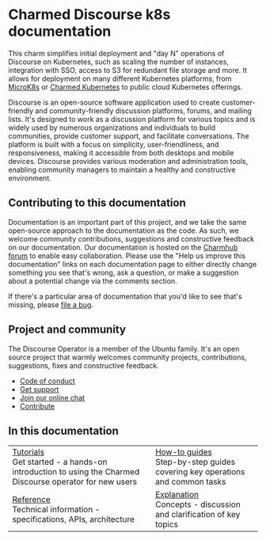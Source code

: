 # Charmed Discourse k8s documentation

This charm simplifies initial deployment and "day N" operations of Discourse
on Kubernetes, such as scaling the number of instances, integration with SSO,
access to S3 for redundant file storage and more. It allows for deployment on
many different Kubernetes platforms, from [MicroK8s](https://microk8s.io) or
[Charmed Kubernetes](https://ubuntu.com/kubernetes) to public cloud Kubernetes
offerings.

Discourse is an open-source software application used to create customer-friendly and community-friendly discussion platforms, forums, and mailing lists. It's designed to work as a discussion platform for various topics and is widely used by numerous organizations and individuals to build communities, provide customer support, and facilitate conversations. The platform is built with a focus on simplicity, user-friendliness, and responsiveness, making it accessible from both desktops and mobile devices. Discourse provides various moderation and administration tools, enabling community managers to maintain a healthy and constructive environment.

## Contributing to this documentation

Documentation is an important part of this project, and we take the same open-source approach to the documentation as the code. As such, we welcome community contributions, suggestions and constructive feedback on our documentation. Our documentation is hosted on the [Charmhub forum](https://discourse.charmhub.io/t/discourse-documentation-overview/3773) to enable easy collaboration. Please use the "Help us improve this documentation" links on each documentation page to either directly change something you see that's wrong, ask a question, or make a suggestion about a potential change via the comments section.

If there's a particular area of documentation that you'd like to see that's missing, please [file a bug](https://github.com/canonical/discourse-k8s-operator/issues).

## Project and community

The Discourse Operator is a member of the Ubuntu family. It's an open source
project that warmly welcomes community projects, contributions, suggestions,
fixes and constructive feedback.

- [Code of conduct](https://ubuntu.com/community/code-of-conduct)
- [Get support](https://discourse.charmhub.io/)
- [Join our online chat](https://chat.charmhub.io/charmhub/channels/charm-dev)
- [Contribute](https://charmhub.io/discourse-k8s/docs/how-to-contribute)

## In this documentation

| | |
|--|--|
|  [Tutorials](https://charmhub.io/discourse-k8s/docs/getting-started)</br>  Get started - a hands-on introduction to using the Charmed Discourse operator for new users </br> |  [How-to guides](https://charmhub.io/discourse-k8s/docs/container-configuration) </br> Step-by-step guides covering key operations and common tasks |
| [Reference](https://charmhub.io/discourse-k8s/actions) </br> Technical information - specifications, APIs, architecture | [Explanation](https://charmhub.io/discourse-k8s/docs/explanation-charm-architecture) </br> Concepts - discussion and clarification of key topics  |
